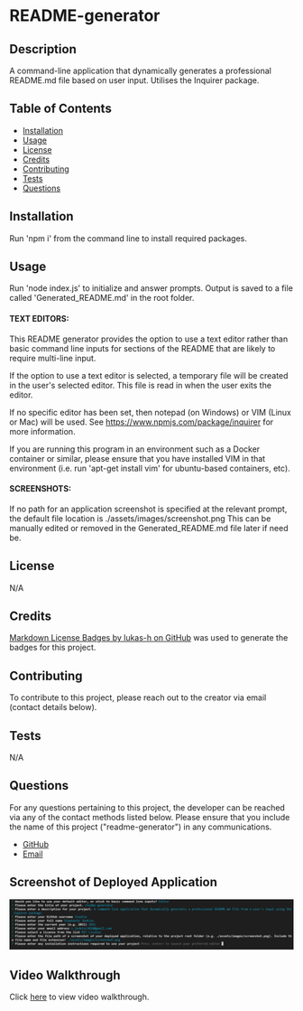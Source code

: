 # README-generator

## Description

A command-line application that dynamically generates a professional README.md file based on user input. Utilises the Inquirer package.

## Table of Contents

-   [Installation](#installation)
-   [Usage](#usage)
-   [License](#license)
-   [Credits](#credits)
-   [Contributing](#contributing)
-   [Tests](#tests)
-   [Questions](#questions)

## Installation

Run 'npm i' from the command line to install required packages.

## Usage

Run 'node index.js' to initialize and answer prompts. Output is saved to a file called 'Generated_README.md' in the root folder.

#### TEXT EDITORS: 
This README generator provides the option to use a text editor rather than basic command line inputs for sections of the README that are likely to require multi-line input.

If the option to use a text editor is selected, a temporary file will be created in the user's selected editor. This file is read in when the user exits the editor.

If no specific editor has been set, then notepad (on Windows) or VIM (Linux or Mac) will be used. See https://www.npmjs.com/package/inquirer for more information.

If you are running this program in an environment such as a Docker container or similar, please ensure that you have installed VIM in that environment (i.e. run 'apt-get install vim' for ubuntu-based containers, etc).

#### SCREENSHOTS: 
If no path for an application screenshot is specified at the relevant prompt, the default file location is ./assets/images/screenshot.png
This can be manually edited or removed in the Generated_README.md file later if need be. 

## License

N/A

## Credits

[Markdown License Badges by lukas-h on GitHub](https://gist.github.com/lukas-h/2a5d00690736b4c3a7ba) was used to generate the badges for this project.


## Contributing

To contribute to this project, please reach out to the creator via email (contact details below).

## Tests

N/A

## Questions

For any questions pertaining to this project, the developer can be reached via any of the contact methods listed below.
Please ensure that you include the name of this project ("readme-generator") in any communications.

-   [GitHub](https://github.com/stephje)
-   [Email](mailto:s.jenkins3018@gmail.com)

## Screenshot of Deployed Application

![Screenshot of Application](./assets/images/screenshot.png)

## Video Walkthrough

Click [here](https://drive.google.com/file/d/1jqtSiK0AGIt7tEPbcNkT4op6qjeN1qEx/view) to view video walkthrough.

